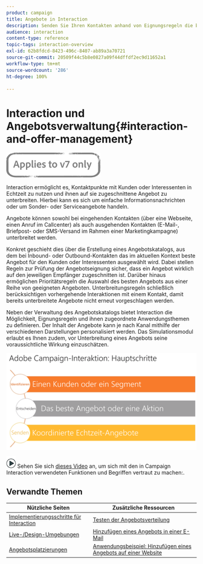 ```yaml
---
product: campaign
title: Angebote in Interaction
description: Senden Sie Ihren Kontakten anhand von Eignungsregeln die besten Angebote.
audience: interaction
content-type: reference
topic-tags: interaction-overview
exl-id: 62b8fdcd-8423-496c-8407-ab89a3a70721
source-git-commit: 20509f44c5b8e0827a09f44dffdf2ec9d11652a1
workflow-type: tm+mt
source-wordcount: '286'
ht-degree: 100%

---
```


# Interaction und Angebotsverwaltung{#interaction-and-offer-management}

![](../../assets/v7-only.svg)

Interaction ermöglicht es, Kontaktpunkte mit Kunden oder Interessenten in Echtzeit zu nutzen und ihnen auf sie zugeschnittene Angebot zu unterbreiten. Hierbei kann es sich um einfache Informationsnachrichten oder um Sonder- oder Serviceangebote handeln.

Angebote können sowohl bei eingehenden Kontakten (über eine Webseite, einen Anruf im Callcenter) als auch ausgehenden Kontakten (E-Mail-, Briefpost- oder SMS-Versand im Rahmen einer Marketingkampagne) unterbreitet werden.

Konkret geschieht dies über die Erstellung eines Angebotskatalogs, aus dem bei Inbound- oder Outbound-Kontakten das im aktuellen Kontext beste Angebot für den Kunden oder Interessenten ausgewählt wird. Dabei stellen Regeln zur Prüfung der Angebotseignung sicher, dass ein Angebot wirklich auf den jeweiligen Empfänger zugeschnitten ist. Darüber hinaus ermöglichen Prioritätsregeln die Auswahl des besten Angebots aus einer Reihe von geeigneten Angeboten. Unterbreitungsregeln schließlich berücksichtigen vorhergehende Interaktionen mit einem Kontakt, damit bereits unterbreitete Angebote nicht erneut vorgeschlagen werden.

Neben der Verwaltung des Angebotskatalogs bietet Interaction die Möglichkeit, Eignungsregeln und ihnen zugeordnete Anwendungsthemen zu definieren. Der Inhalt der Angebote kann je nach Kanal mithilfe der verschiedenen Darstellungen personalisiert werden. Das Simulationsmodul erlaubt es Ihnen zudem, vor Unterbreitung eines Angebots seine voraussichtliche Wirkung einzuschätzen.

![](assets/Offermgt2.png)

![](assets/do-not-localize/how-to-video.png) Sehen Sie sich [dieses Video](https://helpx.adobe.com/campaign/classic/how-to/acs-overview.html?playlist=/ccx/v1/collection/product/campaign/classic/segment/digital-marketers/explevel/intermediate/applaunch/get-started/collection.ccx.js&amp;ref=helpx.adobe.com) an, um sich mit den in Campaign Interaction verwendeten Funktionen und Begriffen vertraut zu machen:.

## Verwandte Themen

| Nützliche Seiten | Zusätzliche Ressourcen |
|---|---|
| [Implementierungsschritte für Interaction](../../interaction/using/implementation-steps.md) | [Testen der Angebotsverteilung](../../interaction/using/about-offers-simulation.md) |
| [Live-/Design-Umgebungen](../../interaction/using/live-design-environments.md) | [Hinzufügen eines Angebots in einer E-Mail](../../interaction/using/integrating-an-offer-via-the-wizard.md) |
| [Angebotsplatzierungen](../../interaction/using/creating-offer-spaces.md) | [Anwendungsbeispiel: Hinzufügen eines Angebots auf einer Website](../../interaction/using/offers-on-an-inbound-channel.md) |
